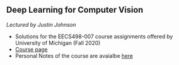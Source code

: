 ## Deep Learning for Computer Vision
<p><i>Lectured by Justin Johnson</i></p>

- Solutions for the EECS498-007 course assignments offered by University of Michigan (Fall 2020)
- [Course page](https://web.eecs.umich.edu/~justincj/teaching/eecs498/WI2022/)
- Personal Notes of the course are avaialbe [here](https://worried-catmint-425.notion.site/EECS-498-008-5325ecf9dde94f5a9551fb64d704b125)

